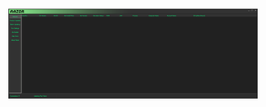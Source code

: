 ![Screenshot](https://raw.githubusercontent.com/Cryakl/Ultimate-RAT-Collection/refs/heads/main/RazorRAT/Screenshot.png)
